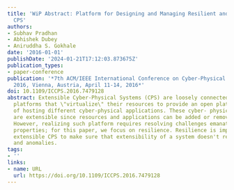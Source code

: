 ```yaml
---
title: 'WiP Abstract: Platform for Designing and Managing Resilient and Extensible
  CPS'
authors:
- Subhav Pradhan
- Abhishek Dubey
- Aniruddha S. Gokhale
date: '2016-01-01'
publishDate: '2024-01-21T17:12:03.873675Z'
publication_types:
- paper-conference
publication: '*7th ACM/IEEE International Conference on Cyber-Physical Systems, ICCPS
  2016, Vienna, Austria, April 11-14, 2016*'
doi: 10.1109/ICCPS.2016.7479128
abstract: Extensible Cyber-Physical Systems (CPS) are loosely connected, multi-domain
  platforms that \"virtualize\" their resources to provide an open platform capable
  of hosting different cyber-physical applications. These cyber- physical platforms
  are extensible since resources and applications can be added or removed at any time.
  However, realizing such platform requires resolving challenges emanating from different
  properties; for this paper, we focus on resilience. Resilience is important for
  extensible CPS to make sure that extensibility of a system doesn't result in failures
  and anomalies.
tags:
- ''
links:
- name: URL
  url: https://doi.org/10.1109/ICCPS.2016.7479128
---
```

